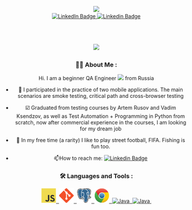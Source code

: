                                                                 
<div id="header" align="center">
  <img src="https://media.giphy.com/media/UDclWKlmfmq7twI3iJ/giphy.gif" width="100"/>
</div>


<div id="header" align="center">
<div id="badges">
  <a href="https://www.linkedin.com/in/viktor-leonov-405406239">
    <img src="https://img.shields.io/badge/Linkedin-yellow?style=for-the-badge&logo=linkedin&logoColor=white" alt="LinkedIn Badge"/>
  </a>
  <a href="https://t.me/Forch2019">
    <img src="https://img.shields.io/badge/Telegram-blue?style=for-the-badge&logo=Telegram&logoColor=white" alt='Linkedin Badge'/>
  </a>
      
<div id="header" align="center">
<img src="https://komarev.com/ghpvc/?username=viktor7cr7&style=flat-square&color=blue" alt=""/>       
                                                                                             
<h1>
  <img src="https://media.giphy.com/media/XCxjzveGa47DOd8zuq/giphy.gif" width="5px"/>
</h1>                                                                                             
                                                                                                           
### :man_technologist: About Me :
  
  
Hi. I am a beginner QA Engineer  <img src="https://media.giphy.com/media/WUlplcMpOCEmTGBtBW/giphy.gif" width="30">  from Russia                                                                                   
- :telescope: I participated in the practice of two mobile applications. The main scenarios are smoke testing, critical path and cross-browser testing

- :ballot_box_with_check: Graduated from testing courses by Artem Rusov and Vadim Ksendzov, as well as Test Automation + Programming in Python from scratch, now after commercial experience in the courses, I am looking for my dream job

- :palm_tree: In my free time (a rarity) I like to play street football, FIFA. Fishing is fun too.

- :mailbox:How to reach me: [![Linkedin Badge](https://img.shields.io/badge/-Linkedin-yellow?style=flat&logo=Linkedin&logoColor=white)](https://www.linkedin.com/in/viktor-leonov-405406239)                                                                                                             


### :hammer_and_wrench: Languages and Tools :
 
<div id="header" align="center">  
<div>
<a href="https://github.com/viktor7cr7/JavaScript">
  <img src="https://github.com/devicons/devicon/blob/master/icons/javascript/javascript-original.svg" title="Java" alt="Java" width="40" height="40"/>&nbsp;
  <a href="https://github.com/viktor7cr7/git_bash">
  <img src="https://github.com/devicons/devicon/blob/master/icons/git/git-original.svg" title="Java" alt="Java" width="40" height="40"/>&nbsp;
    <a href="https://github.com/viktor7cr7/SQL">
  <img src="https://github.com/devicons/devicon/blob/master/icons/postgresql/postgresql-original.svg" title="Java" alt="Java" width="40" height="40"/>&nbsp;
      <a href="https://www.youtube.com/watch?v=UGgy4j7RDdw&t=13s">
  <img src="https://github.com/devicons/devicon/blob/master/icons/chrome/chrome-original.svg" title="Java" alt="Java" width="40" height="40"/>&nbsp;
        <a href="https://github.com/viktor7cr7/Test-artifacts/blob/main/test%20artifacts.md">
  <img src="http://testbase.ru/wp-content/uploads/2014/12/1419215448_Mind-Map-Paper-64.png" title="Java" alt="Java" width="45" height="45"/>&nbsp;
           <a href="https://github.com/viktor7cr7/Postman">
  <img src="https://cdn.icon-icons.com/icons2/3053/PNG/512/postman_macos_bigsur_icon_189815.png" title="Java" alt="Java" width="45" height="45"/>&nbsp;
 
                                                                                  
                                                                                   
